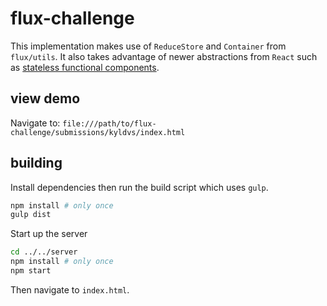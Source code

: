 # flux-challenge

This implementation makes use of `ReduceStore` and `Container` from `flux/utils`. It also takes advantage of newer abstractions from `React` such as [stateless functional  components](http://facebook.github.io/react/blog/2015/10/07/react-v0.14.html#stateless-functional-components).

## view demo

Navigate to: `file:///path/to/flux-challenge/submissions/kyldvs/index.html`

## building

Install dependencies then run the build script which uses `gulp`.

```bash
npm install # only once
gulp dist
```

Start up the server

```bash
cd ../../server
npm install # only once
npm start
```

Then navigate to `index.html`.
